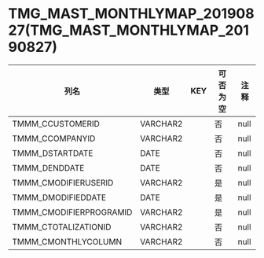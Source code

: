 # TMG_MAST_MONTHLYMAP_20190827(TMG_MAST_MONTHLYMAP_20190827)
| 列名   | 类型   | KEY  | 可否为空 | 注释   |
| ---- | ---- | ---- | ---- | ---- |
|TMMM_CCUSTOMERID|VARCHAR2||否|null|
|TMMM_CCOMPANYID|VARCHAR2||否|null|
|TMMM_DSTARTDATE|DATE||否|null|
|TMMM_DENDDATE|DATE||否|null|
|TMMM_CMODIFIERUSERID|VARCHAR2||是|null|
|TMMM_DMODIFIEDDATE|DATE||是|null|
|TMMM_CMODIFIERPROGRAMID|VARCHAR2||是|null|
|TMMM_CTOTALIZATIONID|VARCHAR2||否|null|
|TMMM_CMONTHLYCOLUMN|VARCHAR2||否|null|
